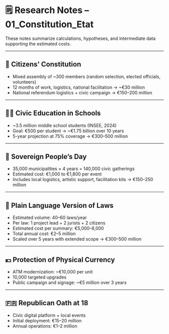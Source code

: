 # 🗒️ Research Notes – 01_Constitution_Etat

These notes summarize calculations, hypotheses, and intermediate data supporting the estimated costs.

---

## 🧮 Citizens' Constitution

- Mixed assembly of ~300 members (random selection, elected officials, volunteers)  
- 12 months of work, logistics, national facilitation → ~€30 million  
- National referendum logistics + civic campaign → €150–200 million

---

## 🧑‍🏫 Civic Education in Schools

- ~3.5 million middle school students (INSEE, 2024)  
- Goal: €500 per student → ~€1.75 billion over 10 years  
- 5-year projection at 75% coverage → €300–500 million

---

## 📅 Sovereign People’s Day

- 35,000 municipalities × 4 years = 140,000 civic gatherings  
- Estimated cost: €1,000 to €1,800 per event  
- Includes local logistics, artistic support, facilitation kits → €150–250 million

---

## 📜 Plain Language Version of Laws

- Estimated volume: 40–60 laws/year  
- Per law: 1 project lead + 2 jurists + 2 citizens  
- Estimated cost per summary: €5,000–8,000  
- Total annual cost: €2–5 million  
- Scaled over 5 years with extended scope → €300–500 million

---

## 💶 Protection of Physical Currency

- ATM modernization: ~€10,000 per unit  
- 10,000 targeted upgrades  
- Public campaign and signage: ~€5 million over 3 years

---

## 🇫🇷 Republican Oath at 18

- Civic digital platform + local events  
- Initial deployment: €15–20 million  
- Annual operations: €1–2 million
